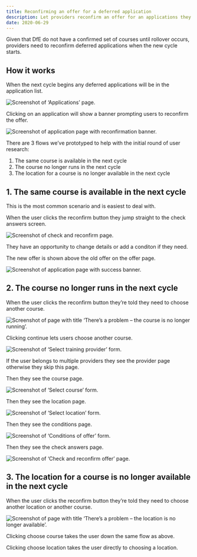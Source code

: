 ```yaml
---
title: Reconfirming an offer for a deferred application
description: Let providers reconfirm an offer for an applications they deferred
date: 2020-06-29
---
```


Given that DfE do not have a confirmed set of courses until rollover occurs, providers need to reconfirm deferred applications when the new cycle starts.

## How it works

When the next cycle begins any deferred applications will be in the application list.

![Screenshot of ‘Applications’ page.](application-list.png)

Clicking on an application will show a banner prompting users to reconfirm the offer.

![Screenshot of application page with reconfirmation banner.](reconfirm-banner.png)

There are 3 flows we’ve prototyped to help with the initial round of user research:

1. The same course is available in the next cycle
2. The course no longer runs in the next cycle
3. The location for a course is no longer available in the next cycle

## 1. The same course is available in the next cycle

This is the most common scenario and is easiest to deal with.

When the user clicks the reconfirm button they jump straight to the check answers screen.

![Screenshot of check and reconfirm page.](1-check-answers.png)

They have an opportunity to change details or add a conditon if they need.

The new offer is shown above the old offer on the offer page.

![Screenshot of application page with success banner.](1-success.png)

## 2. The course no longer runs in the next cycle

When the user clicks the reconfirm button they’re told they need to choose another course.

![Screenshot of page with title ‘There’s a problem – the course is no longer running’.](2-step1.png)

Clicking continue lets users choose another course.

![Screenshot of ‘Select training provider’ form.](2-step2.png)

If the user belongs to multiple providers they see the provider page otherwise they skip this page.

Then they see the course page.

![Screenshot of ‘Select course’ form.](2-step3.png)

Then they see the location page.

![Screenshot of ‘Select location’ form.](2-step4.png)

Then they see the conditions page.

![Screenshot of ‘Conditions of offer’ form.](2-step5.png)

Then they see the check answers page.

![Screenshot of ‘Check and reconfirm offer’ page.](2-step6.png)

## 3. The location for a course is no longer available in the next cycle

When the user clicks the reconfirm button they’re told they need to choose another location or another course.

![Screenshot of page with title ‘There’s a problem – the location is no longer available’.](3-step1.png)

Clicking choose course takes the user down the same flow as above.

Clicking choose location takes the user directly to choosing a location.
